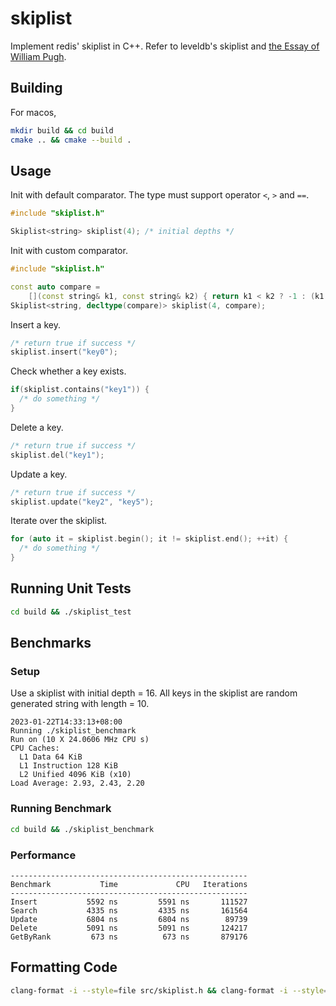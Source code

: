 # skiplist
Implement redis' skiplist in C++. Refer to leveldb's skiplist and [the Essay of William Pugh](https://15721.courses.cs.cmu.edu/spring2018/papers/08-oltpindexes1/pugh-skiplists-cacm1990.pdf).

## Building
For macos,
```sh
mkdir build && cd build
cmake .. && cmake --build .
```

## Usage
Init with default comparator. The type must support operator `<`, `>` and `==`.
```C++
#include "skiplist.h"

Skiplist<string> skiplist(4); /* initial depths */
```

Init with custom comparator.
```C++
#include "skiplist.h"

const auto compare =
    [](const string& k1, const string& k2) { return k1 < k2 ? -1 : (k1 == k2 ? 0 : 1); };
Skiplist<string, decltype(compare)> skiplist(4, compare);
```

Insert a key.
```C++
/* return true if success */
skiplist.insert("key0");
```

Check whether a key exists.
```C++
if(skiplist.contains("key1")) {
  /* do something */
}
```

Delete a key.
```C++
/* return true if success */
skiplist.del("key1");
```

Update a key.
```C++
/* return true if success */
skiplist.update("key2", "key5");
```

Iterate over the skiplist.
```C++
for (auto it = skiplist.begin(); it != skiplist.end(); ++it) {
  /* do something */
}
```

## Running Unit Tests
```sh
cd build && ./skiplist_test
```

## Benchmarks
### Setup
Use a skiplist with initial depth = 16. All keys in the skiplist are random generated string with length = 10.
```
2023-01-22T14:33:13+08:00
Running ./skiplist_benchmark
Run on (10 X 24.0606 MHz CPU s)
CPU Caches:
  L1 Data 64 KiB
  L1 Instruction 128 KiB
  L2 Unified 4096 KiB (x10)
Load Average: 2.93, 2.43, 2.20
```

### Running Benchmark
```sh
cd build && ./skiplist_benchmark
```

### Performance
```
-----------------------------------------------------
Benchmark           Time             CPU   Iterations
-----------------------------------------------------
Insert           5592 ns         5591 ns       111527
Search           4335 ns         4335 ns       161564
Update           6804 ns         6804 ns        89739
Delete           5091 ns         5091 ns       124217
GetByRank         673 ns          673 ns       879176
```

## Formatting Code
```sh
clang-format -i --style=file src/skiplist.h && clang-format -i --style=file src/skiplist_test.cc && clang-format -i --style=file benchmarks/skiplist_benchmark.cc
```

